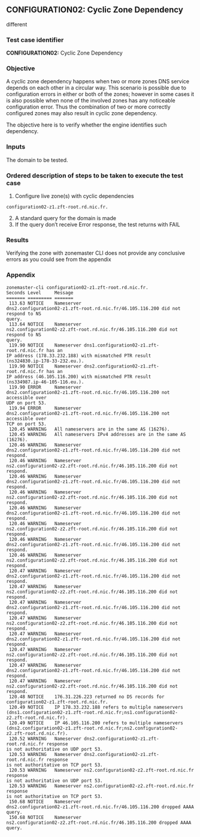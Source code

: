 ## CONFIGURATION02: Cyclic Zone Dependency
different

### Test case identifier

**CONFIGURATION02:** Cyclic Zone Dependency

### Objective 
A cyclic zone dependency happens when two or more zones DNS service depends on
each other in a circular way. This scenario is possible due to configuration
errors in either or both of the zones; however in some cases it is also possible
when none of the involved zones has any noticeable configuration error. Thus the
combination of two or more correctly configured zones may also result in cyclic
zone dependency.

The objective here is to verify whether the engine identifies such dependency.


### Inputs

The domain to be tested.

### Ordered description of steps to be taken to execute the test case

1. Configure live zone(s) with cyclic dependencies

```
configuration02-z1.zft-root.rd.nic.fr.
```
2. A standard query for the domain is made
3. If the query don’t receive Error response, the test returns with FAIL

### Results
Verifying the zone with zonemaster CLI does not provide any conclusive errors as
you could see from the appendix

### Appendix
```
zonemaster-cli configuration02-z1.zft-root.rd.nic.fr.
Seconds Level     Message
======= ========= =======
 113.63 NOTICE    Nameserver
dns2.configuration02-z1.zft-root.rd.nic.fr/46.105.116.200 did not respond to NS
query.
 113.64 NOTICE    Nameserver
ns2.configuration02-z2.zft-root.rd.nic.fr/46.105.116.200 did not respond to NS
query.
 119.90 NOTICE    Nameserver dns1.configuration02-z1.zft-root.rd.nic.fr has an
IP address (178.33.232.188) with mismatched PTR result
(ns324830.ip-178-33-232.eu.).
 119.90 NOTICE    Nameserver dns2.configuration02-z1.zft-root.rd.nic.fr has an
IP address (46.105.116.200) with mismatched PTR result
(ns334987.ip-46-105-116.eu.).
 119.90 ERROR     Nameserver
dns2.configuration02-z1.zft-root.rd.nic.fr/46.105.116.200 not accessible over
UDP on port 53.
 119.94 ERROR     Nameserver
dns2.configuration02-z1.zft-root.rd.nic.fr/46.105.116.200 not accessible over
TCP on port 53.
 120.45 WARNING   All nameservers are in the same AS (16276).
 120.45 WARNING   All nameservers IPv4 addresses are in the same AS (16276).
 120.46 WARNING   Nameserver
dns2.configuration02-z1.zft-root.rd.nic.fr/46.105.116.200 did not respond.
 120.46 WARNING   Nameserver
ns2.configuration02-z2.zft-root.rd.nic.fr/46.105.116.200 did not respond.
 120.46 WARNING   Nameserver
dns2.configuration02-z1.zft-root.rd.nic.fr/46.105.116.200 did not respond.
 120.46 WARNING   Nameserver
ns2.configuration02-z2.zft-root.rd.nic.fr/46.105.116.200 did not respond.
 120.46 WARNING   Nameserver
dns2.configuration02-z1.zft-root.rd.nic.fr/46.105.116.200 did not respond.
 120.46 WARNING   Nameserver
ns2.configuration02-z2.zft-root.rd.nic.fr/46.105.116.200 did not respond.
 120.46 WARNING   Nameserver
dns2.configuration02-z1.zft-root.rd.nic.fr/46.105.116.200 did not respond.
 120.46 WARNING   Nameserver
ns2.configuration02-z2.zft-root.rd.nic.fr/46.105.116.200 did not respond.
 120.47 WARNING   Nameserver
dns2.configuration02-z1.zft-root.rd.nic.fr/46.105.116.200 did not respond.
 120.47 WARNING   Nameserver
ns2.configuration02-z2.zft-root.rd.nic.fr/46.105.116.200 did not respond.
 120.47 WARNING   Nameserver
dns2.configuration02-z1.zft-root.rd.nic.fr/46.105.116.200 did not respond.
 120.47 WARNING   Nameserver
ns2.configuration02-z2.zft-root.rd.nic.fr/46.105.116.200 did not respond.
 120.47 WARNING   Nameserver
dns2.configuration02-z1.zft-root.rd.nic.fr/46.105.116.200 did not respond.
 120.47 WARNING   Nameserver
ns2.configuration02-z2.zft-root.rd.nic.fr/46.105.116.200 did not respond.
 120.47 WARNING   Nameserver
dns2.configuration02-z1.zft-root.rd.nic.fr/46.105.116.200 did not respond.
 120.47 WARNING   Nameserver
ns2.configuration02-z2.zft-root.rd.nic.fr/46.105.116.200 did not respond.
 120.48 NOTICE    176.31.226.223 returned no DS records for
configuration02-z1.zft-root.rd.nic.fr.
 120.49 NOTICE    IP 178.33.232.188 refers to multiple nameservers
(dns1.configuration02-z1.zft-root.rd.nic.fr;ns1.configuration02-z2.zft-root.rd.nic.fr).
 120.49 NOTICE    IP 46.105.116.200 refers to multiple nameservers
(dns2.configuration02-z1.zft-root.rd.nic.fr;ns2.configuration02-z2.zft-root.rd.nic.fr).
 120.52 WARNING   Nameserver dns2.configuration02-z1.zft-root.rd.nic.fr response
is not authoritative on UDP port 53.
 120.53 WARNING   Nameserver dns2.configuration02-z1.zft-root.rd.nic.fr response
is not authoritative on TCP port 53.
 120.53 WARNING   Nameserver ns2.configuration02-z2.zft-root.rd.nic.fr response
is not authoritative on UDP port 53.
 120.53 WARNING   Nameserver ns2.configuration02-z2.zft-root.rd.nic.fr response
is not authoritative on TCP port 53.
 150.68 NOTICE    Nameserver
dns2.configuration02-z1.zft-root.rd.nic.fr/46.105.116.200 dropped AAAA query.
 150.68 NOTICE    Nameserver
ns2.configuration02-z2.zft-root.rd.nic.fr/46.105.116.200 dropped AAAA query. 
